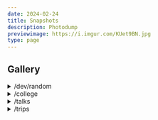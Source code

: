 ```yaml
---
date: 2024-02-24
title: Snapshots
description: Photodump
previewimage: https://i.imgur.com/KUet9BN.jpg
type: page
---
```


## Gallery

<details>

<summary>/dev/random</summary>

<div class="image-grid">

<img loading="lazy" alt="Food menu" src="https://i.imgur.com/ejDRsdi.jpg">

<img loading="lazy" alt="Another laptop shot" src="https://i.imgur.com/BqWCGqP.jpg">

<img loading="lazy" alt="IKEA directions" src="https://i.imgur.com/553LQoC.jpg">

<img loading="lazy" alt="IKEA Price sign" src="https://i.imgur.com/PukycFJ.jpg">

<img loading="lazy" alt="IKEA Storage Space and a crane" src="https://i.imgur.com/RpA1Tbf.jpg">

<img loading="lazy" alt="Keychron in some nice lighting" src="https://i.imgur.com/mroJJik.jpg">

<img loading="lazy" alt="Black and white rocks" src="https://i.imgur.com/sMMx1f0.jpg">


<img loading="lazy" alt="Keychron K2 V2" src="https://i.imgur.com/NVUKPKO.jpg">

<img loading="lazy" alt="Cannon Rebel struggles" src="https://i.imgur.com/r1W9ohZ.jpg">

<img loading="lazy" alt="Pondicherry Villa" src="https://i.imgur.com/Pu176PH.jpg">

<img loading="lazy" alt="Ikea Bengaluru storage" src="https://i.imgur.com/HZ3hHs0.jpg">

</div>

</details>


<details>

<summary>/college</summary>

<div class="image-grid">

<!--[Shot down wall](https://i.imgur.com/4aCMwYW.jpg)-->

<!--[Window through the fort](https://i.imgur.com/A7OPUuM.jpg)-->

<img loading="lazy" alt="Ghat descent on west cost" src="https://i.imgur.com/agAwA6L.jpg">

<img loading="lazy" alt="Hole in the Wall in Kormangala is a vibe!" src="https://i.imgur.com/zLDGtul.jpg">

<img loading="lazy" alt="Vidhan Soudha, which ive surprisingly never even after spending my whole life here" src="https://i.imgur.com/ohigp5U.jpg">

<img loading="lazy" alt="Frist go meetup in bangalore with Sudhir and Nathan" src="https://i.imgur.com/G0JYhn1.jpg">

<img loading="lazy" alt="Blurry snap from foss talk" src="https://i.imgur.com/7OAa8tn.jpg">

<img loading="lazy" alt="First hackathon - hacknite" src="https://i.imgur.com/Yg3di6k.jpg">

<img loading="lazy" alt="Foss talk with friends" src="https://i.imgur.com/WGTr4Wq.jpg">

<img loading="lazy" alt="The sexy mall" src="https://i.imgur.com/UbeGLEd.jpg">

<img loading="lazy" alt="The sexy mall with a tree" src="https://i.imgur.com/W4cJO40.jpg">

<img loading="lazy" alt="Project expo presentation" src="https://i.imgur.com/JjjO75w.png">

<img loading="lazy" alt="BeReal inside another" src="https://i.imgur.com/5HPnfMy.jpg">

</div>

</details>


<details>
<summary>/talks</summary>

<details>

<summary>/fireside2024</summary>

<div class="image-grid">

<img loading="lazy" alt="anna presentation - 1" src="https://i.imgur.com/PTP2P6m.jpg">

<img loading="lazy" alt="anna presentation - 2" src="https://i.imgur.com/gyTGc2a.jpg">

<img loading="lazy" alt="anna presentation - 3" src="https://i.imgur.com/rANre38.jpg">

<img loading="lazy" alt="anna presentation - 4" src="https://i.imgur.com/ouqWgET.jpg">

</div>

</details>

</details>


<details>

<summary>/trips</summary>

<details>
<summary>/ooty 2024</summary>

<div class="image-grid">

<img loading="lazy" alt="tea estate views before low clowds" src="https://i.imgur.com/esHZCKk.jpg" />

<img loading="lazy" alt="tea estate view after with low clowds" src="https://i.imgur.com/PQOp4Ts.jpg" />

<img loading="lazy" alt="insane view from the road to dolphin nose point" src="https://i.imgur.com/CYXkEXn.jpg" />

<img loading="lazy" alt="another hilly tea estate" src="https://i.imgur.com/cwhlIVu.jpg" />

<img loading="lazy" alt="dolphin nose point" src="https://i.imgur.com/MCV8Hsx.jpg">

</div>

</details>


<details>

<summary>   /pondicherry 2022</summary>

<div class="image-grid">

<img loading="lazy" alt="Pondi costal drive" src="https://i.imgur.com/EdVqF3s.jpg">

<img loading="lazy" alt="Pondi costal view" src="https://i.imgur.com/K5RGcQI.jpg">

<img loading="lazy" alt="Hillside drive" src="https://i.imgur.com/KUet9BN.jpg">

<img loading="lazy" alt="Peaky hills" src="https://i.imgur.com/h5S0i45.jpg">

<img loading="lazy" alt="Bay of bengal from a window with some trees" src="https://i.imgur.com/cgACPjM.jpg">

<img loading="lazy" alt="Bay of bengal from a window" src="https://i.imgur.com/rwB61P4.jpg">

<img loading="lazy" alt="More hills in tamil nadu" src="https://i.imgur.com/NTrFuRn.jpg">

<img loading="lazy" alt="Railway Station" src="https://i.imgur.com/GJIXTg4.jpg">

</div>

</details>

</details>
